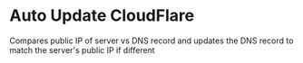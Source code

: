 # Auto Update CloudFlare

Compares public IP of server vs DNS record and updates the DNS record to match the server's public IP if different
